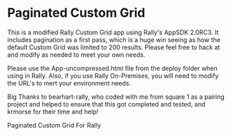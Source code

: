 Paginated Custom Grid
===============

This is a modified Rally Custom Grid app using Rally's AppSDK 2.0RC3. It includes pagination as a first pass, which is a huge win seeing as how the default Custom Grid was limited to 200 results. Please feel free to hack at and modify as needed to meet your own needs.

Please use the App-uncompressed.html file from the deploy folder when using in Rally. Also, if you use Rally On-Premises, you will need to modify the URL's to mert your environment needs.

Big Thanks to bearhart-rally, who coded with me from square 1 as a pairing project and helped to ensure that this got completed and tested, and krmorse for their time and help!

Paginated Custom Grid For Rally
